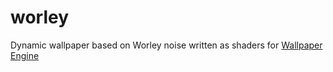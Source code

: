 # worley

Dynamic wallpaper based on Worley noise written as shaders for [Wallpaper Engine](https://store.steampowered.com/app/431960/Wallpaper_Engine/)
